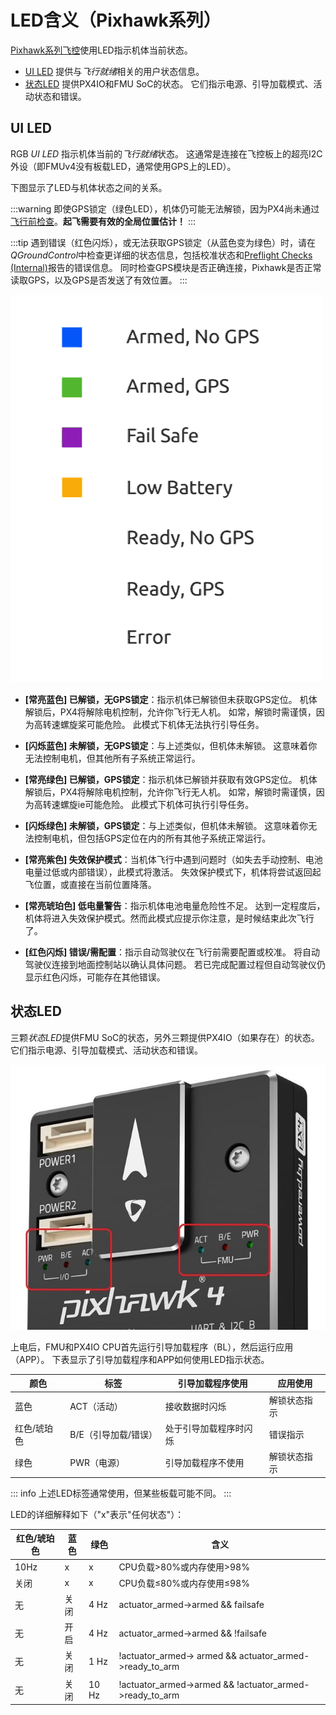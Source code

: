 # LED含义（Pixhawk系列）

[Pixhawk系列飞控](../flight_controller/pixhawk_series.md)使用LED指示机体当前状态。
- [UI LED](#ui_led) 提供与*飞行就绪*相关的用户状态信息。
- [状态LED](#status_led) 提供PX4IO和FMU SoC的状态。
  它们指示电源、引导加载模式、活动状态和错误。

<a id="ui_led"></a>

## UI LED

RGB *UI LED* 指示机体当前的*飞行就绪*状态。
这通常是连接在飞控板上的超亮I2C外设（即FMUv4没有板载LED，通常使用GPS上的LED）。

下图显示了LED与机体状态之间的关系。

:::warning
即使GPS锁定（绿色LED），机体仍可能无法解锁，因为PX4尚未通过[飞行前检查](../flying/pre_flight_checks.md)。**起飞需要有效的全局位置估计！**
:::

:::tip
遇到错误（红色闪烁），或无法获取GPS锁定（从蓝色变为绿色）时，请在*QGroundControl*中检查更详细的状态信息，包括校准状态和[Preflight Checks (Internal)](../flying/pre_flight_checks.md)报告的错误信息。
同时检查GPS模块是否正确连接，Pixhawk是否正常读取GPS，以及GPS是否发送了有效位置。
:::

![LED含义](../../assets/flight_controller/pixhawk_led_meanings.gif)


* **[常亮蓝色] 已解锁，无GPS锁定**：指示机体已解锁但未获取GPS定位。
机体解锁后，PX4将解除电机控制，允许你飞行无人机。
如常，解锁时需谨慎，因为高转速螺旋桨可能危险。
此模式下机体无法执行引导任务。

* **[闪烁蓝色] 未解锁，无GPS锁定**：与上述类似，但机体未解锁。
这意味着你无法控制电机，但其他所有子系统正常运行。

* **[常亮绿色] 已解锁，GPS锁定**：指示机体已解锁并获取有效GPS定位。
机体解锁后，PX4将解除电机控制，允许你飞行无人机。
如常，解锁时需谨慎，因为高转速螺旋ie可能危险。
此模式下机体可执行引导任务。

* **[闪烁绿色] 未解锁，GPS锁定**：与上述类似，但机体未解锁。
这意味着你无法控制电机，但包括GPS定位在内的所有其他子系统正常运行。

* **[常亮紫色] 失效保护模式**：当机体飞行中遇到问题时（如失去手动控制、电池电量过低或内部错误），此模式将激活。
失效保护模式下，机体将尝试返回起飞位置，或直接在当前位置降落。

* **[常亮琥珀色] 低电量警告**：指示机体电池电量危险性不足。
达到一定程度后，机体将进入失效保护模式。然而此模式应提示你注意，是时候结束此次飞行了。

* **[红色闪烁] 错误/需配置**：指示自动驾驶仪在飞行前需要配置或校准。
将自动驾驶仪连接到地面控制站以确认具体问题。
若已完成配置过程但自动驾驶仪仍显示红色闪烁，可能存在其他错误。

<a id="status_led"></a>

## 状态LED

三颗*状态LED*提供FMU SoC的状态，另外三颗提供PX4IO（如果存在）的状态。
它们指示电源、引导加载模式、活动状态和错误。

![Pixhawk 4](../../assets/flight_controller/pixhawk4/pixhawk4_status_leds.jpg)

上电后，FMU和PX4IO CPU首先运行引导加载程序（BL），然后运行应用（APP）。
下表显示了引导加载程序和APP如何使用LED指示状态。

颜色 | 标签 | 引导加载程序使用 | 应用使用 
--- | --- | --- | ---
蓝色 | ACT（活动） | 接收数据时闪烁 | 解锁状态指示
红色/琥珀色 | B/E（引导加载/错误） | 处于引导加载程序时闪烁 | 错误指示
绿色 |PWR（电源） | 引导加载程序不使用 | 解锁状态指示

::: info
上述LED标签通常使用，但某些板载可能不同。
:::

LED的详细解释如下（"x"表示"任何状态"）：

红色/琥珀色 | 蓝色 |  绿色 | 含义
--- | --- | --- | ---
10Hz | x | x | CPU负载>80%或内存使用>98%
关闭 | x | x | CPU负载≤80%或内存使用≤98%
无 | 关闭 | 4 Hz| actuator_armed->armed && failsafe 
无 | 开启 | 4 Hz | actuator_armed->armed && !failsafe
无 | 关闭 |1 Hz | !actuator_armed-> armed && actuator_armed->ready_to_arm
无 | 关闭 |10 Hz | !actuator_armed->armed  && !actuator_armed->ready_to_arm